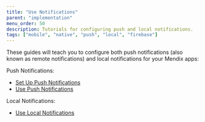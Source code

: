 ```yaml
---
title: "Use Notifications"
parent: "implementation"
menu_order: 50
description: Tutorials for configuring push and local notifications.
tags: ["mobile", "native", "push", "local", "firebase"]
---
```


These guides will teach you to configure both push notifications (also known as remote notifications) and local notifications for your Mendix apps:

Push Notifications:

* [Set Up Push Notifications](setting-up-native-push-notifications)
* [Use Push Notifications](native-remote-notifications)

Local Notifications:

* [Use Local Notifications](local-notif-parent)